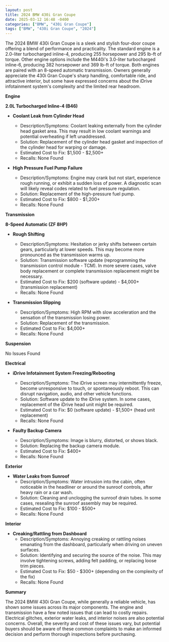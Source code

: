 ```yaml
---
layout: post
title: 2024 BMW 430i Gran Coupe
date: 2025-03-12 16:48 -0400
categories: ["BMW", "430i Gran Coupe"]
tags: ["BMW", "430i Gran Coupe", "2024"]
---
```

The 2024 BMW 430i Gran Coupe is a sleek and stylish four-door coupe offering a blend of performance and practicality. The standard engine is a 2.0-liter turbocharged inline-4, producing 255 horsepower and 295 lb-ft of torque. Other engine options include the M440i's 3.0-liter turbocharged inline-6, producing 382 horsepower and 369 lb-ft of torque. Both engines are paired with an 8-speed automatic transmission. Owners generally appreciate the 430i Gran Coupe's sharp handling, comfortable ride, and attractive interior, but some have expressed concerns about the iDrive infotainment system's complexity and the limited rear headroom.

**Engine**

**2.0L Turbocharged Inline-4 (B46)**

*   **Coolant Leak from Cylinder Head**
    *   Description/Symptoms: Coolant leaking externally from the cylinder head gasket area. This may result in low coolant warnings and potential overheating if left unaddressed.
    *   Solution: Replacement of the cylinder head gasket and inspection of the cylinder head for warping or damage.
    *   Estimated Cost to Fix: $1,500 - $2,500+
    *   Recalls: None Found

*   **High Pressure Fuel Pump Failure**
    *   Description/Symptoms: Engine may crank but not start, experience rough running, or exhibit a sudden loss of power. A diagnostic scan will likely reveal codes related to fuel pressure regulation.
    *   Solution: Replacement of the high-pressure fuel pump.
    *   Estimated Cost to Fix: $800 - $1,200+
    *   Recalls: None Found

**Transmission**

**8-Speed Automatic (ZF 8HP)**

*   **Rough Shifting**
    *   Description/Symptoms: Hesitation or jerky shifts between certain gears, particularly at lower speeds. This may become more pronounced as the transmission warms up.
    *   Solution: Transmission software update (reprogramming the transmission control module - TCM). In more severe cases, valve body replacement or complete transmission replacement might be necessary.
    *   Estimated Cost to Fix: $200 (software update) - $4,000+ (transmission replacement)
    *   Recalls: None Found

*   **Transmission Slipping**
    * Description/Symptoms: High RPM with slow acceleration and the sensation of the transmission losing power.
    * Solution: Replacement of the transmission.
    * Estimated Cost to Fix: $4,000+
    * Recalls: None Found

**Suspension**

No Issues Found

**Electrical**

*   **iDrive Infotainment System Freezing/Rebooting**
    *   Description/Symptoms: The iDrive screen may intermittently freeze, become unresponsive to touch, or spontaneously reboot. This can disrupt navigation, audio, and other vehicle functions.
    *   Solution: Software update to the iDrive system. In some cases, replacement of the iDrive head unit might be required.
    *   Estimated Cost to Fix: $0 (software update) - $1,500+ (head unit replacement)
    *   Recalls: None Found

*   **Faulty Backup Camera**
    *   Description/Symptoms: Image is blurry, distorted, or shows black.
    *   Solution: Replacing the backup camera module.
    *   Estimated Cost to Fix: $400+
    *   Recalls: None Found

**Exterior**

*   **Water Leaks from Sunroof**
    *   Description/Symptoms: Water intrusion into the cabin, often noticeable in the headliner or around the sunroof controls, after heavy rain or a car wash.
    *   Solution: Cleaning and unclogging the sunroof drain tubes. In some cases, resealing the sunroof assembly may be required.
    *   Estimated Cost to Fix: $100 - $500+
    *   Recalls: None Found

**Interior**

*   **Creaking/Rattling from Dashboard**
    *   Description/Symptoms: Annoying creaking or rattling noises emanating from the dashboard, particularly when driving on uneven surfaces.
    *   Solution: Identifying and securing the source of the noise. This may involve tightening screws, adding felt padding, or replacing loose trim pieces.
    *   Estimated Cost to Fix: $50 - $300+ (depending on the complexity of the fix)
    *   Recalls: None Found

**Summary**

The 2024 BMW 430i Gran Coupe, while generally a reliable vehicle, has shown some issues across its major components. The engine and transmission have a few noted issues that can lead to costly repairs. Electrical glitches, exterior water leaks, and interior noises are also potential concerns. Overall, the severity and cost of these issues vary, but potential buyers should be aware of these common complaints to make an informed decision and perform thorough inspections before purchasing.

